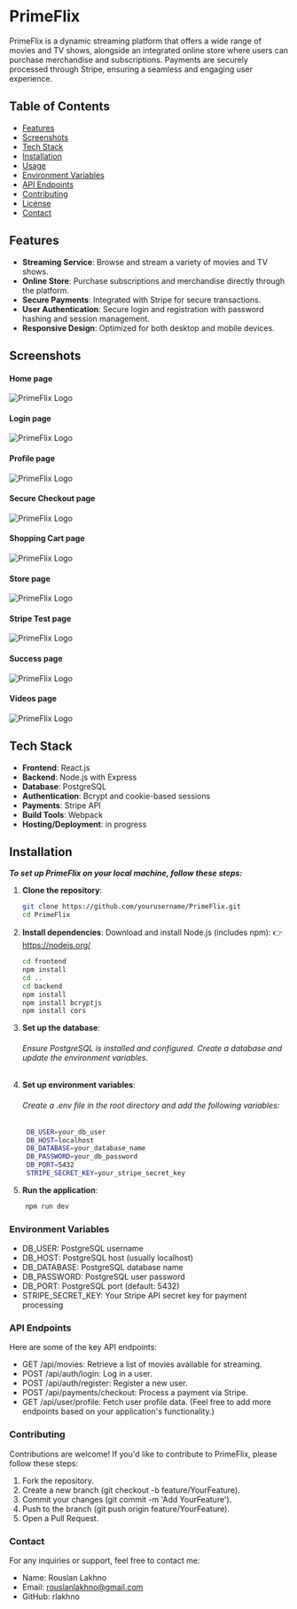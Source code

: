 # PrimeFlix

PrimeFlix is a dynamic streaming platform that offers a wide range of movies and TV shows, alongside an integrated online store where users can purchase merchandise and subscriptions. Payments are securely processed through Stripe, ensuring a seamless and engaging user experience.

## Table of Contents

- [Features](#features)
- [Screenshots](#screenshots)
- [Tech Stack](#tech-stack)
- [Installation](#installation)
- [Usage](#usage)
- [Environment Variables](#environment-variables)
- [API Endpoints](#api-endpoints)
- [Contributing](#contributing)
- [License](#license)
- [Contact](#contact)


## Features

- **Streaming Service**: Browse and stream a variety of movies and TV shows.
- **Online Store**: Purchase subscriptions and merchandise directly through the platform.
- **Secure Payments**: Integrated with Stripe for secure transactions.
- **User Authentication**: Secure login and registration with password hashing and session management.
- **Responsive Design**: Optimized for both desktop and mobile devices.

## Screenshots
#### Home page
![PrimeFlix Logo](https://github.com/rlakhno/PrimeFlix/blob/main/frontend/public/images/Readme/home-page.jpg)
#### Login page
![PrimeFlix Logo](https://github.com/rlakhno/PrimeFlix/blob/main/frontend/public/images/Readme/login-page.jpg)
#### Profile page
![PrimeFlix Logo](https://github.com/rlakhno/PrimeFlix/blob/main/frontend/public/images/Readme/profile-page.jpg)
#### Secure Checkout page
![PrimeFlix Logo](https://github.com/rlakhno/PrimeFlix/blob/main/frontend/public/images/Readme/secure-checkout-page.jpg)
#### Shopping Cart page
![PrimeFlix Logo](https://github.com/rlakhno/PrimeFlix/blob/main/frontend/public/images/Readme/shopping-cart-page.jpg)
#### Store page
![PrimeFlix Logo](https://github.com/rlakhno/PrimeFlix/blob/main/frontend/public/images/Readme/store-page.jpg)
#### Stripe Test page
![PrimeFlix Logo](https://github.com/rlakhno/PrimeFlix/blob/main/frontend/public/images/Readme/stripe-test-page.jpg)
#### Success page
![PrimeFlix Logo](https://github.com/rlakhno/PrimeFlix/blob/main/frontend/public/images/Readme/success-page.jpg)
#### Videos page
![PrimeFlix Logo](https://github.com/rlakhno/PrimeFlix/blob/main/frontend/public/images/Readme/videos-page.jpg)

## Tech Stack

- **Frontend**: React.js
- **Backend**: Node.js with Express
- **Database**: PostgreSQL
- **Authentication**: Bcrypt and cookie-based sessions
- **Payments**: Stripe API
- **Build Tools**: Webpack
- **Hosting/Deployment**: in progress

## Installation

***To set up PrimeFlix on your local machine, follow these steps:***

1. **Clone the repository**:
   ```bash
   git clone https://github.com/yourusername/PrimeFlix.git
   cd PrimeFlix

2. **Install dependencies**: Download and install Node.js (includes npm):
👉 https://nodejs.org/
   ```bash
   cd frontend
   npm install
   cd ..
   cd backend
   npm install
   npm install bcryptjs
   npm install cors


3. **Set up the database**:

     ###### Ensure PostgreSQL is installed and configured. Create a database and update the environment variables.

4. **Set up environment variables**:

     ###### Create a .env file in the root directory and add the following variables:
   ```bash
    DB_USER=your_db_user
    DB_HOST=localhost
    DB_DATABASE=your_database_name
    DB_PASSWORD=your_db_password
    DB_PORT=5432
    STRIPE_SECRET_KEY=your_stripe_secret_key

5. **Run the application**:
```bash
    npm run dev

```
### Environment Variables
- DB_USER: PostgreSQL username
- DB_HOST: PostgreSQL host (usually localhost)
- DB_DATABASE: PostgreSQL database name
- DB_PASSWORD: PostgreSQL user password
- DB_PORT: PostgreSQL port (default: 5432)
- STRIPE_SECRET_KEY: Your Stripe API secret key for payment processing

### API Endpoints
Here are some of the key API endpoints:

- GET /api/movies: Retrieve a list of movies available for streaming.
- POST /api/auth/login: Log in a user.
- POST /api/auth/register: Register a new user.
- POST /api/payments/checkout: Process a payment via Stripe.
- GET /api/user/profile: Fetch user profile data.
(Feel free to add more endpoints based on your application's functionality.)

### Contributing
Contributions are welcome! If you'd like to contribute to PrimeFlix, please follow these steps:

1. Fork the repository.
2. Create a new branch (git checkout -b feature/YourFeature).
3. Commit your changes (git commit -m 'Add YourFeature').
4. Push to the branch (git push origin feature/YourFeature).
5. Open a Pull Request.

### Contact
For any inquiries or support, feel free to contact me:

- Name: Rouslan Lakhno
- Email: rouslanlakhno@gmail.com
- GitHub: rlakhno












